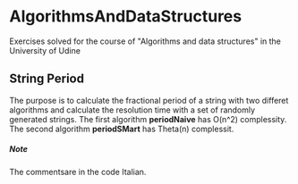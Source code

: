 # AlgorithmsAndDataStructures
Exercises solved for the course of "Algorithms and data structures" in the University of Udine
## String Period 
The purpose is to calculate the fractional period of a string with two differet algorithms and calculate the resolution time with a set of randomly generated strings.
The first algorithm **periodNaive** has O(n^2) complessity.
The second algorithm **periodSMart** has Theta(n) complessit.
##### Note
The commentsare in the code Italian.
